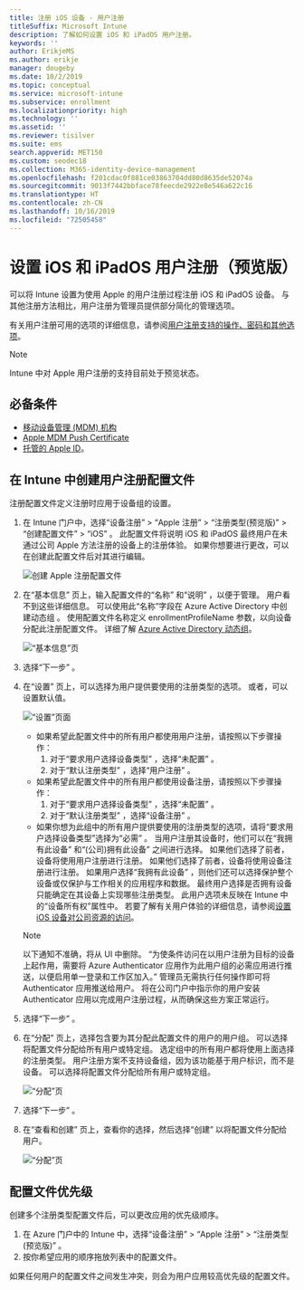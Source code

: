```yaml
---
title: 注册 iOS 设备 - 用户注册
titleSuffix: Microsoft Intune
description: 了解如何设置 iOS 和 iPadOS 用户注册。
keywords: ''
author: ErikjeMS
ms.author: erikje
manager: dougeby
ms.date: 10/2/2019
ms.topic: conceptual
ms.service: microsoft-intune
ms.subservice: enrollment
ms.localizationpriority: high
ms.technology: ''
ms.assetid: ''
ms.reviewer: tisilver
ms.suite: ems
search.appverid: MET150
ms.custom: seodec18
ms.collection: M365-identity-device-management
ms.openlocfilehash: f201cdac0f881ce03863704dd80d8635de52074a
ms.sourcegitcommit: 9013f7442bbface78feecde2922e8e546a622c16
ms.translationtype: HT
ms.contentlocale: zh-CN
ms.lasthandoff: 10/16/2019
ms.locfileid: "72505458"
---
```

# <a name="set-up-ios-and-ipados-user-enrollment-preview"></a>设置 iOS 和 iPadOS 用户注册（预览版）

可以将 Intune 设置为使用 Apple 的用户注册过程注册 iOS 和 iPadOS 设备。 与其他注册方法相比，用户注册为管理员提供部分简化的管理选项。

有关用户注册可用的选项的详细信息，请参阅[用户注册支持的操作、密码和其他选项](ios-user-enrollment-supported-actions.md)。

> [!NOTE]
> Intune 中对 Apple 用户注册的支持目前处于预览状态。

## <a name="prerequisites"></a>必备条件
- [移动设备管理 (MDM) 机构](../fundamentals/mdm-authority-set.md)
- [Apple MDM Push Certificate](apple-mdm-push-certificate-get.md)
- [托管的 Apple ID](https://support.apple.com/guide/apple-business-manager/mdm1c9622977/web)。

## <a name="create-a-user-enrollment-profile-in-intune"></a>在 Intune 中创建用户注册配置文件

注册配置文件定义注册时应用于设备组的设置。 

1. 在 Intune 门户中，选择“设备注册”   > “Apple 注册”   > “注册类型(预览版)”   > “创建配置文件”   > “iOS”  。 此配置文件将说明 iOS 和 iPadOS 最终用户在未通过公司 Apple 方法注册的设备上的注册体验。 如果你想要进行更改，可以在创建此配置文件后对其进行编辑。

    ![创建 Apple 注册配置文件](./media/ios-user-enrollment/create-profile.png)

2. 在“基本信息”  页上，输入配置文件的“名称”  和“说明”  ，以便于管理。 用户看不到这些详细信息。 可以使用此“名称”字段在 Azure Active Directory 中创建动态组  。 使用配置文件名称定义 enrollmentProfileName 参数，以向设备分配此注册配置文件。 详细了解 [Azure Active Directory 动态组](https://docs.microsoft.com/azure/active-directory/active-directory-groups-dynamic-membership-azure-portal#rules-for-devices)。

    ![“基本信息”页](./media/ios-user-enrollment/basics-page.png)


3. 选择“下一步”  。

4. 在“设置”  页上，可以选择为用户提供要使用的注册类型的选项。 或者，可以设置默认值。

    ![“设置”页面](./media/ios-user-enrollment/settings-page.png)

    - 如果希望此配置文件中的所有用户都使用用户注册，请按照以下步骤操作：
        1. 对于“要求用户选择设备类型”  ，选择“未配置”  。
        2. 对于“默认注册类型”  ，选择“用户注册”  。
    - 如果希望此配置文件中的所有用户都使用设备注册，请按照以下步骤操作：
        1. 对于“要求用户选择设备类型”  ，选择“未配置”  。
        2. 对于“默认注册类型”  ，选择“设备注册”  。
    - 如果你想为此组中的所有用户提供要使用的注册类型的选项，请将“要求用户选择设备类型”选择为“必需”   。 当用户注册其设备时，他们可以在“我拥有此设备”  和“(公司)拥有此设备”  之间进行选择。 如果他们选择了前者，设备将使用用户注册进行注册。 如果他们选择了前者，设备将使用设备注册进行注册。 如果用户选择“我拥有此设备”  ，则他们还可以选择保护整个设备或仅保护与工作相关的应用程序和数据。 最终用户选择是否拥有设备只能确定在其设备上实现哪些注册类型。 此用户选项未反映在 Intune 中的“设备所有权”属性中。 若要了解有关用户体验的详细信息，请参阅[设置 iOS 设备对公司资源的访问](https://docs.microsoft.com/intune-user-help/enroll-your-device-in-intune-ios)。
    
    > [!NOTE]
    > 以下通知不准确，将从 UI 中删除。
    > “为使条件访问在以用户注册为目标的设备上起作用，需要将 Azure Authenticator 应用作为此用户组的必需应用进行推送，以便启用单一登录和工作区加入。”
    > 管理员无需执行任何操作即可将 Authenticator 应用推送给用户。 将在公司门户中指示你的用户安装 Authenticator 应用以完成用户注册过程，从而确保这些方案正常运行。

5. 选择“下一步”  。

6. 在“分配”  页上，选择包含要为其分配此配置文件的用户的用户组。 可以选择将配置文件分配给所有用户或特定组。 选定组中的所有用户都将使用上面选择的注册类型。 用户注册方案不支持设备组，因为该功能基于用户标识，而不是设备。 可以选择将配置文件分配给所有用户或特定组。

    ![“分配”页](./media/ios-user-enrollment/assignments-page.png)

7. 选择“下一步”  。

8. 在“查看和创建”  页上，查看你的选择，然后选择“创建”  以将配置文件分配给用户。

    ![“分配”页](./media/ios-user-enrollment/assignments-page.png)


## <a name="profile-priority"></a>配置文件优先级

创建多个注册类型配置文件后，可以更改应用的优先级顺序。

1. 在 Azure 门户中的 Intune 中，选择“设备注册” > “Apple 注册” > “注册类型(预览版)”    。
2. 按你希望应用的顺序拖放列表中的配置文件。

如果任何用户的配置文件之间发生冲突，则会为用户应用较高优先级的配置文件。


